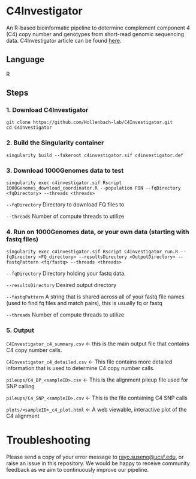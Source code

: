# C4Investigator
An R-based bioinformatic pipeline to determine complement component 4 (C4) copy number and genotypes from short-read genomic sequencing data. C4Investigator article can be found [here](https://pmc.ncbi.nlm.nih.gov/articles/PMC11099535/).


## Language
R


## Steps

### 1. Download C4Investigator 

```shell
git clone https://github.com/Hollenbach-lab/C4Investigator.git
cd C4Investigator
```

### 2. Build the Singularity container
```shell
singularity build --fakeroot c4investigator.sif c4investigator.def
```

### 3. Download 1000Genomes data to test

```shell
singularity exec c4investigator.sif Rscript 1000Genomes_download_coordinator.R --population FIN --fqDirectory <fqDirectory> --threads <threads>
```
`--fqDirectory`     Directory to download FQ files to

`--threads`         Number of compute threads to utilize


### 4. Run on 1000Genomes data, or your own data (starting with fastq files)

```shell
singularity exec c4investigator.sif Rscript C4Investigator_run.R --fqDirectory <FQ_directory> --resultsDirectory <OutputDirectory> --fastqPattern <fq/fastq> --threads <threads>
```

`--fqDirectory`     Directory holding your fastq data.

`--resultsDirectory`  Desired output directory

`--fastqPattern`      A string that is shared across all of your fastq file names (used to find fq files and match pairs), this is usually fq or fastq

`--threads`          Number of compute threads to utilize


### 5. Output
`C4Investigator_c4_summary.csv`   <- this is the main output file that contains C4 copy number calls.

`C4Investigator_c4_detailed.csv`  <- This file contains more detailed information that is used to determine C4 copy number calls.

`pileups/C4_DP_<sampleID>.csv`    <- This is the alignment pileup file used for SNP calling
                                
`pileups/C4_SNP_<sampleID>.csv`   <- This is the file containing C4 SNP calls
                                 
`plots/<sampleID>_c4_plot.html`   <- A web viewable, interactive plot of the C4 alignment
                                 
                                 
# Troubleshooting
Please send a copy of your error message to rayo.suseno@ucsf.edu, or raise an issue in this repository. We would be happy to receive community feedback as we aim to continuously improve our pipeline.